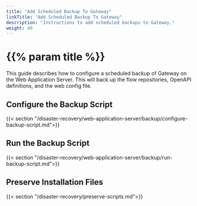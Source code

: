 ```yaml
---
title: "Add Scheduled Backup To Gateway"
linkTitle: "Add Scheduled Backup To Gateway"
description: "Instructions to add scheduled backups to Gateway."
weight: 40
---
```


# {{% param title %}}

This guide describes how to configure a scheduled backup of Gateway on the Web Application Server. This will back up the flow repositories, OpenAPI definitions, and the web config file.

## Configure the Backup Script

{{< section "/disaster-recovery/web-application-server/backup/configure-backup-script.md">}}

## Run the Backup Script

{{< section "/disaster-recovery/web-application-server/backup/run-backup-script.md">}}

## Preserve Installation Files

{{< section "/disaster-recovery/preserve-scripts.md">}}